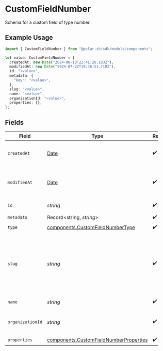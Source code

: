 # CustomFieldNumber

Schema for a custom field of type number.

## Example Usage

```typescript
import { CustomFieldNumber } from "@polar-sh/sdk/models/components";

let value: CustomFieldNumber = {
  createdAt: new Date("2024-06-13T22:41:28.103Z"),
  modifiedAt: new Date("2024-07-22T19:36:51.710Z"),
  id: "<value>",
  metadata: {
    "key": "<value>",
  },
  slug: "<value>",
  name: "<value>",
  organizationId: "<value>",
  properties: {},
};
```

## Fields

| Field                                                                                                                | Type                                                                                                                 | Required                                                                                                             | Description                                                                                                          |
| -------------------------------------------------------------------------------------------------------------------- | -------------------------------------------------------------------------------------------------------------------- | -------------------------------------------------------------------------------------------------------------------- | -------------------------------------------------------------------------------------------------------------------- |
| `createdAt`                                                                                                          | [Date](https://developer.mozilla.org/en-US/docs/Web/JavaScript/Reference/Global_Objects/Date)                        | :heavy_check_mark:                                                                                                   | Creation timestamp of the object.                                                                                    |
| `modifiedAt`                                                                                                         | [Date](https://developer.mozilla.org/en-US/docs/Web/JavaScript/Reference/Global_Objects/Date)                        | :heavy_check_mark:                                                                                                   | Last modification timestamp of the object.                                                                           |
| `id`                                                                                                                 | *string*                                                                                                             | :heavy_check_mark:                                                                                                   | The ID of the object.                                                                                                |
| `metadata`                                                                                                           | Record<string, *string*>                                                                                             | :heavy_check_mark:                                                                                                   | N/A                                                                                                                  |
| `type`                                                                                                               | [components.CustomFieldNumberType](../../models/components/customfieldnumbertype.md)                                 | :heavy_check_mark:                                                                                                   | N/A                                                                                                                  |
| `slug`                                                                                                               | *string*                                                                                                             | :heavy_check_mark:                                                                                                   | Identifier of the custom field. It'll be used as key when storing the value. Must be unique across the organization. |
| `name`                                                                                                               | *string*                                                                                                             | :heavy_check_mark:                                                                                                   | Name of the custom field.                                                                                            |
| `organizationId`                                                                                                     | *string*                                                                                                             | :heavy_check_mark:                                                                                                   | The ID of the organization owning the custom field.                                                                  |
| `properties`                                                                                                         | [components.CustomFieldNumberProperties](../../models/components/customfieldnumberproperties.md)                     | :heavy_check_mark:                                                                                                   | N/A                                                                                                                  |